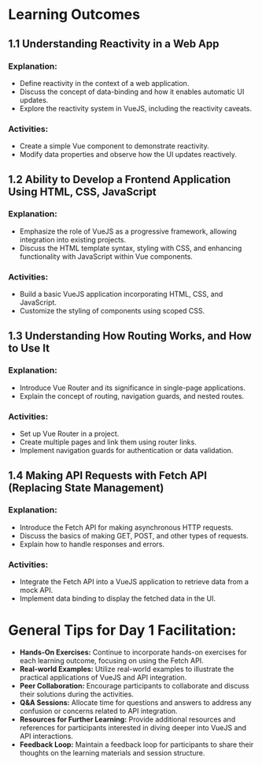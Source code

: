 # Learning Outcomes

## 1.1 Understanding Reactivity in a Web App

### Explanation:
- Define reactivity in the context of a web application.
- Discuss the concept of data-binding and how it enables automatic UI updates.
- Explore the reactivity system in VueJS, including the reactivity caveats.

### Activities:
- Create a simple Vue component to demonstrate reactivity.
- Modify data properties and observe how the UI updates reactively.

## 1.2 Ability to Develop a Frontend Application Using HTML, CSS, JavaScript

### Explanation:
- Emphasize the role of VueJS as a progressive framework, allowing integration into existing projects.
- Discuss the HTML template syntax, styling with CSS, and enhancing functionality with JavaScript within Vue components.

### Activities:
- Build a basic VueJS application incorporating HTML, CSS, and JavaScript.
- Customize the styling of components using scoped CSS.

## 1.3 Understanding How Routing Works, and How to Use It

### Explanation:
- Introduce Vue Router and its significance in single-page applications.
- Explain the concept of routing, navigation guards, and nested routes.

### Activities:
- Set up Vue Router in a project.
- Create multiple pages and link them using router links.
- Implement navigation guards for authentication or data validation.

## 1.4 Making API Requests with Fetch API (Replacing State Management)

### Explanation:
- Introduce the Fetch API for making asynchronous HTTP requests.
- Discuss the basics of making GET, POST, and other types of requests.
- Explain how to handle responses and errors.

### Activities:
- Integrate the Fetch API into a VueJS application to retrieve data from a mock API.
- Implement data binding to display the fetched data in the UI.

# General Tips for Day 1 Facilitation:

- **Hands-On Exercises:** Continue to incorporate hands-on exercises for each learning outcome, focusing on using the Fetch API.
- **Real-world Examples:** Utilize real-world examples to illustrate the practical applications of VueJS and API integration.
- **Peer Collaboration:** Encourage participants to collaborate and discuss their solutions during the activities.
- **Q&A Sessions:** Allocate time for questions and answers to address any confusion or concerns related to API integration.
- **Resources for Further Learning:** Provide additional resources and references for participants interested in diving deeper into VueJS and API interactions.
- **Feedback Loop:** Maintain a feedback loop for participants to share their thoughts on the learning materials and session structure.

